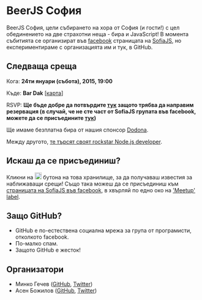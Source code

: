 # BeerJS София

BeerJS София, цели събирането на хора от София (и гости!) с цел обединението на две страхотни неща - бира и JavaScript! В момента събитията се организират във [facebook](https://www.facebook.com/groups/292135280802776/) страницата на [SofiaJS](http://sofiajs.org), но експериментираме с организацията им и тук, в GitHub.

## Следваща среща

Кога: **24ти януари (събота), 2015, 19:00**

Къде: **Bar Dak** [[карта](https://maps.google.com/maps?f=q&source=s_q&hl=en&geocode=&q=Bar+Dak+ulitsa+%22Moskovska%22+3+1000+Sofia,+Bulgaria&aq=&sll=42.697416,23.326279&sspn=0.093738,0.181789&vpsrc=0&t=h&ie=UTF8&hq=&hnear=&z=16&iwloc=A&cid=1587885136735883624)]

RSVP: **Ще бъде добре да потвърдите [тук](https://www.facebook.com/events/779773942088779/) защото трябва да направим резервация (в случай, че не сте част от SofiaJS групата във facebook, можете да се присъедините [тук](https://www.facebook.com/groups/292135280802776/))**

Ще имаме безплатна бира от нашия спонсор [Dodona](http://www.dodona.info/).

Между другото, [те търсят своят rockstar Node.js developer](http://jobio.me/en/jobquest/153/).

## Искаш да се присъединиш?

Кликни на <img src="http://beerjs.github.io/sf/assets/watch.png" height="18"> бутона на това хранилище, за да получаваш известия за наближаващи срещи! Също така можеш да се присъединиш към [страницата на SofiaJS във facebook](https://www.facebook.com/groups/292135280802776/), в хвърляй по едно око на ['Meetup' label](https://github.com/beerjs/sofia/issues?labels=meetup&page=1&state=open).


## Защо GitHub? 

* GitHub е по-естествена социална мрежа за група от програмисти, отколкото facebook.
* По-малко спам.
* Защото GitHub е жесток!

## Организатори

* Минко Гечев ([GitHub](https://github.com/mgechev), [Twitter](https://twitter.com/mgechev))
* Асен Божилов ([GitHub](https://github.com/abozhilov), [Twitter](https://twitter.com/abozhilov))
